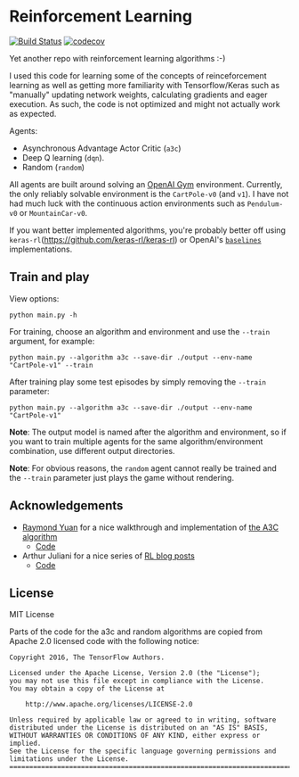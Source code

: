 # Reinforcement Learning

[![Build Status](https://travis-ci.com/dlebech/reinforcement-learning.svg?branch=master)](https://travis-ci.com/dlebech/reinforcement-learning)
[![codecov](https://codecov.io/gh/dlebech/reinforcement-learning/branch/master/graph/badge.svg)](https://codecov.io/gh/dlebech/reinforcement-learning)

Yet another repo with reinforcement learning algorithms :-)

I used this code for learning some of the concepts of reinceforcement learning as well as getting more familiarity with Tensorflow/Keras such as "manually" updating network weights, calculating gradients and eager execution. As such, the code is not optimized and might not actually work as expected.

Agents:
- Asynchronous Advantage Actor Critic (`a3c`)
- Deep Q learning (`dqn`).
- Random (`random`)

All agents are built around solving an [OpenAI Gym](https://gym.openai.com/) environment. Currently, the only reliably solvable environment is the `CartPole-v0` (and `v1`). I have not had much luck with the continuous action environments such as `Pendulum-v0` or `MountainCar-v0`.

If you want better implemented algorithms, you're probably better off using `keras-rl`(https://github.com/keras-rl/keras-rl) or OpenAI's [`baselines`](https://github.com/openai/baselines) implementations.

## Train and play

View options:

```
python main.py -h
```

For training, choose an algorithm and environment and use the `--train`
argument, for example:

```
python main.py --algorithm a3c --save-dir ./output --env-name "CartPole-v1" --train
```

After training play some test episodes by simply removing the `--train` parameter:

```
python main.py --algorithm a3c --save-dir ./output --env-name "CartPole-v1"
```

**Note**: The output model is named after the algorithm and environment, so if you want to train multiple agents for the same algorithm/environment combination, use different output directories.

**Note**: For obvious reasons, the `random` agent cannot really be trained and the `--train` parameter just plays the game without rendering.

## Acknowledgements

- [Raymond Yuan](https://raymond-yuan.github.io/personal-site/) for a nice walkthrough and implementation of [the A3C algorithm](https://medium.com/tensorflow/deep-reinforcement-learning-playing-cartpole-through-asynchronous-advantage-actor-critic-a3c-7eab2eea5296)
  - [Code](https://github.com/tensorflow/models/tree/master/research/a3c_blogpost)
- Arthur Juliani for a nice series of [RL blog posts](https://medium.com/emergent-future/simple-reinforcement-learning-with-tensorflow-part-0-q-learning-with-tables-and-neural-networks-d195264329d0)
  - [Code](https://github.com/awjuliani/DeepRL-Agents)


## License

MIT License

Parts of the code for the a3c and random algorithms are copied from Apache
2.0 licensed code with the following notice:
```
Copyright 2016, The TensorFlow Authors.

Licensed under the Apache License, Version 2.0 (the "License");
you may not use this file except in compliance with the License.
You may obtain a copy of the License at

    http://www.apache.org/licenses/LICENSE-2.0

Unless required by applicable law or agreed to in writing, software
distributed under the License is distributed on an "AS IS" BASIS,
WITHOUT WARRANTIES OR CONDITIONS OF ANY KIND, either express or implied.
See the License for the specific language governing permissions and
limitations under the License.
==============================================================================
```